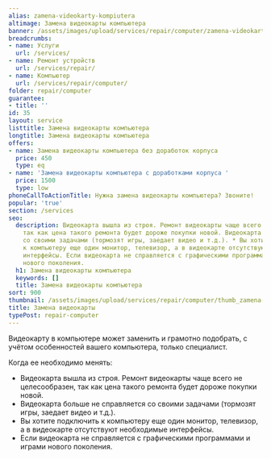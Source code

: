 ```yaml
---
alias: zamena-videokarty-kompiutera
altimage: Замена видеокарты компьютера
banner: /assets/images/upload/services/repair/computer/zamena-videokarty-kompiutera.jpg
breadcrumbs:
- name: Услуги
  url: /services/
- name: Ремонт устройств
  url: /services/repair/
- name: Компьютер
  url: /services/repair/computer/
folder: repair/computer
guarantee:
- title: ''
id: 35
layout: service
listtitle: Замена видеокарты компьютера
longtitle: Замена видеокарты компьютера
offers:
- name: Замена видеокарты компьютера без доработок корпуса
  price: 450
  type: eq
- name: 'Замена видеокарты компьютера с доработками корпуса '
  price: 1500
  type: low
phoneCallToActionTitle: Нужна замена видеокарты компьютера? Звоните!
popular: 'true'
section: /services
seo:
  description: Видеокарта вышла из строя. Ремонт видеокарты чаще всего не целесообразен,
    так как цена такого ремонта будет дороже покупки новой. Видеокарта больше не справляется
    со своими задачами (тормозят игры, заедает видео и т.д.). * Вы хотите подключить
    к компьютеру еще один монитор, телевизор, а в видеокарте отсутствуют необходимые
    интерфейсы. Если видеокарта не справляется с графическими программами и играми
    нового поколения.
  h1: Замена видеокарты компьютера
  keywords: []
  title: Замена видеокарты компьютера
sort: 900
thumbnail: /assets/images/upload/services/repair/computer/thumb_zamena-videokarty-kompiutera.jpg
title: Замена видеокарты
typePost: repair-computer
---
```

Видеокарту в компьютере может заменить и грамотно подобрать, с учётом особенностей вашего компьютера, только специалист.

Когда ее необходимо менять:
* Видеокарта вышла из строя. Ремонт видеокарты чаще всего не целесообразен, так как цена такого ремонта будет дороже покупки новой.
* Видеокарта больше не справляется со своими задачами (тормозят игры, заедает видео и т.д.).
* Вы хотите подключить к компьютеру еще один монитор, телевизор, а в видеокарте отсутствуют необходимые интерфейсы.
* Если видеокарта не справляется с графическими программами и играми нового поколения.